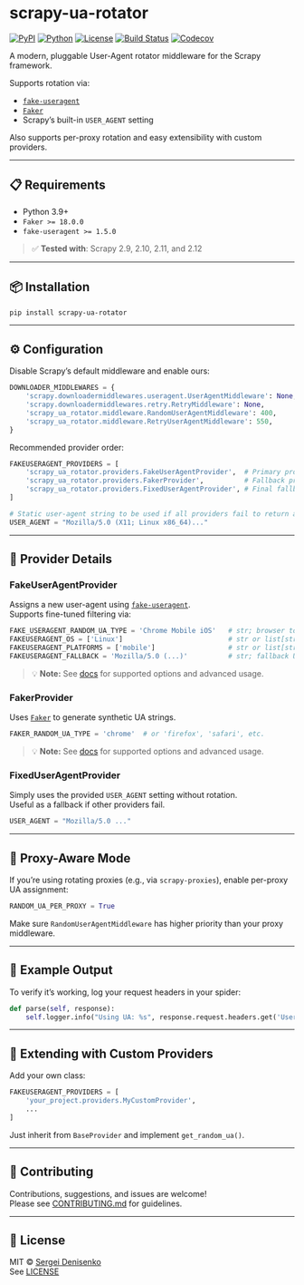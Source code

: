 
# scrapy-ua-rotator

[![PyPI](https://img.shields.io/pypi/v/scrapy-ua-rotator)](https://pypi.org/project/scrapy-ua-rotator/)
[![Python](https://img.shields.io/badge/Python-3.9%20|%203.10%20|%203.11%20|%203.12%20|%203.13-blue)](https://pypi.org/project/scrapy-ua-rotator/)
[![License](https://img.shields.io/github/license/geeone/scrapy-ua-rotator)](LICENSE)
[![Build Status](https://github.com/geeone/scrapy-ua-rotator/actions/workflows/build.yml/badge.svg)](https://github.com/geeone/scrapy-ua-rotator/actions/workflows/build.yml)
[![Codecov](https://codecov.io/gh/geeone/scrapy-ua-rotator/branch/main/graph/badge.svg)](https://codecov.io/gh/geeone/scrapy-ua-rotator)

A modern, pluggable User-Agent rotator middleware for the Scrapy framework.

Supports rotation via:
- [`fake-useragent`](https://pypi.org/project/fake-useragent/)
- [`Faker`](https://faker.readthedocs.io/en/stable/providers/faker.providers.user_agent.html)
- Scrapy’s built-in `USER_AGENT` setting

Also supports per-proxy rotation and easy extensibility with custom providers.

---

## 📋 Requirements

- Python 3.9+
- `Faker >= 18.0.0`
- `fake-useragent >= 1.5.0`

> ✅ **Tested with**: Scrapy 2.9, 2.10, 2.11, and 2.12  

---

## 📦 Installation

```bash
pip install scrapy-ua-rotator
```

---

## ⚙️ Configuration

Disable Scrapy’s default middleware and enable ours:

```python
DOWNLOADER_MIDDLEWARES = {
    'scrapy.downloadermiddlewares.useragent.UserAgentMiddleware': None,
    'scrapy.downloadermiddlewares.retry.RetryMiddleware': None,
    'scrapy_ua_rotator.middleware.RandomUserAgentMiddleware': 400,
    'scrapy_ua_rotator.middleware.RetryUserAgentMiddleware': 550,
}
```

Recommended provider order:

```python
FAKEUSERAGENT_PROVIDERS = [
    'scrapy_ua_rotator.providers.FakeUserAgentProvider',  # Primary provider using the fake-useragent library
    'scrapy_ua_rotator.providers.FakerProvider',          # Fallback provider that generates synthetic UAs via Faker
    'scrapy_ua_rotator.providers.FixedUserAgentProvider', # Final fallback: uses the static USER_AGENT setting
]

# Static user-agent string to be used if all providers fail to return a valid value
USER_AGENT = "Mozilla/5.0 (X11; Linux x86_64)..."
```

---

## 🧩 Provider Details

### FakeUserAgentProvider

Assigns a new user-agent using [`fake-useragent`](https://github.com/fake-useragent/fake-useragent).  
Supports fine-tuned filtering via:

```python
FAKE_USERAGENT_RANDOM_UA_TYPE = 'Chrome Mobile iOS'   # str; browser to prioritize (default: 'random')
FAKEUSERAGENT_OS = ['Linux']                          # str or list[str]; OS filter (default: None — all OSes)
FAKEUSERAGENT_PLATFORMS = ['mobile']                  # str or list[str]; platform filter (default: None — all platforms)
FAKEUSERAGENT_FALLBACK = 'Mozilla/5.0 (...)'          # str; fallback UA string (default: internal fallback)
```

> 💡 **Note:** See [docs](https://github.com/fake-useragent/fake-useragent/blob/main/README.md) for supported options and advanced usage.

### FakerProvider

Uses [`Faker`](https://faker.readthedocs.io/en/stable/providers/faker.providers.user_agent.html) to generate synthetic UA strings.

```python
FAKER_RANDOM_UA_TYPE = 'chrome'  # or 'firefox', 'safari', etc.
```

> 💡 **Note:** See [docs](https://github.com/joke2k/faker/blob/master/README.rst) for supported options and advanced usage.

### FixedUserAgentProvider

Simply uses the provided `USER_AGENT` setting without rotation.  
Useful as a fallback if other providers fail.

```python
USER_AGENT = "Mozilla/5.0 ..."
```

---

## 🔀 Proxy-Aware Mode

If you’re using rotating proxies (e.g., via `scrapy-proxies`), enable per-proxy UA assignment:

```python
RANDOM_UA_PER_PROXY = True
```

Make sure `RandomUserAgentMiddleware` has higher priority than your proxy middleware.

---

## 🧪 Example Output

To verify it’s working, log your request headers in your spider:

```python
def parse(self, response):
    self.logger.info("Using UA: %s", response.request.headers.get('User-Agent'))
```

---

## 🔧 Extending with Custom Providers

Add your own class:

```python
FAKEUSERAGENT_PROVIDERS = [
    'your_project.providers.MyCustomProvider',
    ...
]
```

Just inherit from `BaseProvider` and implement `get_random_ua()`.

---

## 🤝 Contributing

Contributions, suggestions, and issues are welcome!  
Please see [CONTRIBUTING.md](CONTRIBUTING.md) for guidelines.

---

## 📄 License

MIT © [Sergei Denisenko](https://github.com/geeone)  
See [LICENSE](https://github.com/geeone/scrapy-ua-rotator/blob/main/LICENSE)

